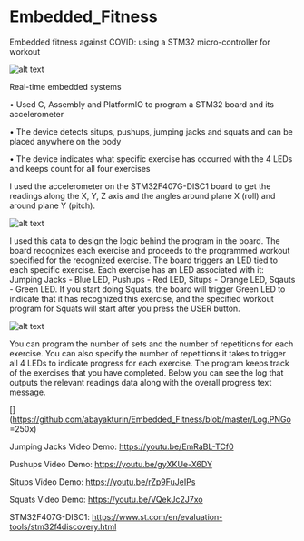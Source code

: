 # Embedded_Fitness
Embedded fitness against COVID: using a STM32 micro-controller for workout

![alt text](https://www.st.com/bin/ecommerce/api/image.PF252419.en.feature-description-include-personalized-no-cpn-medium.jpg)

Real-time embedded systems

• Used C, Assembly and PlatformIO to program a STM32 board and its accelerometer

• The device detects situps, pushups, jumping jacks and squats and can be placed anywhere on the body

• The device indicates what specific exercise has occurred with the 4 LEDs and keeps count for all four exercises

I used the accelerometer on the STM32F407G-DISC1 board to get the readings along the X, Y, Z axis and the angles around plane X (roll) and around plane Y (pitch). 

![alt text](https://hackster.imgix.net/uploads/image/file/163265/no-name?auto=compress%2Cformat&w=740&h=555&fit=max)

I used this data to design the logic behind the program in the board. The board recognizes each exercise and proceeds to the programmed workout specified for the recognized exercise. The board triggers an LED tied to each specific exercise. Each exercise has an LED associated with it: Jumping Jacks - Blue LED, Pushups - Red LED, Situps - Orange LED, Sqauts - Green LED. If you start doing Squats, the board will trigger Green LED to indicate that it has recognized this exercise, and the specified workout program for Squats will start after you press the USER button.

![alt text](https://ezcontents.org/sites/default/files/2019-05/PB240064.JPG)

You can program the number of sets and the number of repetitions for each exercise. You can also specify the number of repetitions it takes to trigger all 4 LEDs to indicate progress for each exercise. The program keeps track of the exercises that you have completed. Below you can see the log that outputs the relevant readings data along with the overall progress text message.

[](https://github.com/abayakturin/Embedded_Fitness/blob/master/Log.PNGo =250x)

Jumping Jacks Video Demo: https://youtu.be/EmRaBL-TCf0

Pushups Video Demo: https://youtu.be/gyXKUe-X6DY

Situps Video Demo: https://youtu.be/rZp9FuJeIPs

Squats Video Demo: https://youtu.be/VQekJc2J7xo

STM32F407G-DISC1: https://www.st.com/en/evaluation-tools/stm32f4discovery.html
